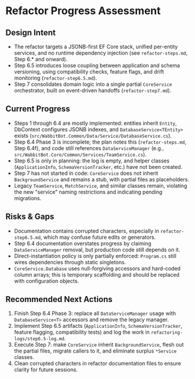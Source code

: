 # Refactor Progress Assessment

## Design Intent
- The refactor targets a JSONB-first EF Core stack, unified per-entity services, and no runtime dependency
  injection (see `refactor-steps.md`, Step 6.* and onward).
- Step 6.5 introduces loose coupling between application and schema versioning, using compatibility checks,
  feature flags, and drift monitoring (`refactor-step6.5.md`).
- Step 7 consolidates domain logic into a single partial `CoreService` orchestrator, built on event-driven
  handoffs (`refactor-step7.md`).

## Current Progress
- Steps 1 through 6.4 are mostly implemented: entities inherit `Entity`, DbContext configures JSONB indexes,
  and `DatabaseService<TEntity>` exists (`src/WabbitBot.Common/Data/Service/DatabaseService.cs`).
- Step 6.4 Phase 3 is incomplete; the plan notes this (`refactor-steps.md`, Step 6.4f), and code still
  references `DataServiceManager` (e.g., `src/WabbitBot.Core/Common/Services/TeamService.cs`).
- Step 6.5 is only in planning: the log is empty, and helper classes (`ApplicationInfo`, `SchemaVersionTracker`,
  etc.) have not been created.
- Step 7 has not started in code: `CoreService` does not inherit `BackgroundService` and remains a stub,
  with partial files as placeholders.
- Legacy `TeamService`, `MatchService`, and similar classes remain, violating the new "service" naming
  restrictions and indicating pending migrations.

## Risks & Gaps
- Documentation contains corrupted characters, especially in `refactor-step6.5.md`, which may confuse future
  edits or generators.
- Step 6.4 documentation overstates progress by claiming `DataServiceManager` removal, but production code
  still depends on it.
- Direct-instantiation policy is only partially enforced: `Program.cs` still wires dependencies through
  static singletons.
- `CoreService.Database` uses null-forgiving accessors and hard-coded column arrays; this is temporary
  scaffolding and should be replaced with configuration objects.

## Recommended Next Actions
1. Finish Step 6.4 Phase 3: replace all `DataServiceManager` usage with `DatabaseService<T>` accessors and
   remove the legacy manager.
2. Implement Step 6.5 artifacts (`ApplicationInfo`, `SchemaVersionTracker`, feature flagging, compatibility
   tests) and log the work in `refactoring-logs/step6.5-log.md`.
3. Execute Step 7: make `CoreService` inherit `BackgroundService`, flesh out the partial files, migrate
   callers to it, and eliminate surplus `*Service` classes.
4. Clean corrupted characters in refactor documentation files to ensure clarity for future sessions.
